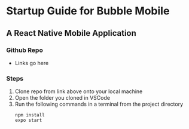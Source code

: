 # Startup Guide for Bubble Mobile

## A React Native Mobile Application

### Github Repo

- Links go here

### Steps

1. Clone repo from link above onto your local machine
2. Open the folder you cloned in VSCode
3. Run the following commands in a terminal from the project directory
   ```
   npm install
   expo start
   ```
